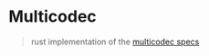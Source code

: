# Multicodec

> rust implementation of the [multicodec specs](https://github.com/multiformats/multicodec)

